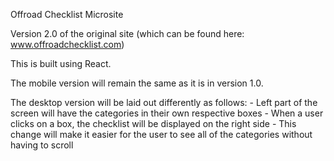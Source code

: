 Offroad Checklist Microsite

Version 2.0 of the original site (which can be found here: www.offroadchecklist.com)

This is built using React. 

The mobile version will remain the same as it is in version 1.0.

The desktop version will be laid out differently as follows:
    - Left part of the screen will have the categories in their own respective boxes
    - When a user clicks on a box, the checklist will be displayed on the right side
    - This change will make it easier for the user to see all of the categories without having to scroll


